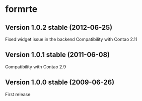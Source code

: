 formrte
==============

Version 1.0.2 stable (2012-06-25) 
----------------------------------
Fixed widget issue in the backend
Compatibility with Contao 2.11


Version 1.0.1 stable (2011-06-08) 
----------------------------------
Compatibility with Contao 2.9


Version 1.0.0 stable (2009-06-26) 
----------------------------------
First release